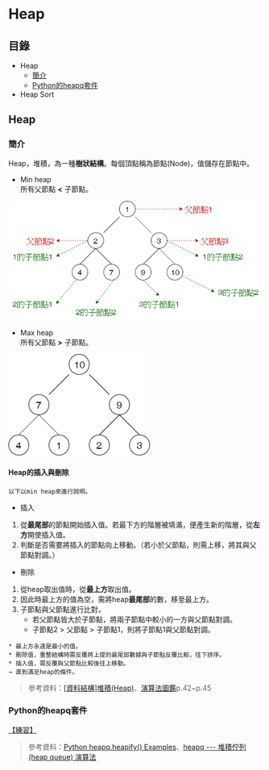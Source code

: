 # Heap
## 目錄
* Heap
  * [簡介](https://github.com/HTY62006/MyLearningNote/tree/master/Week6#%E7%B0%A1%E4%BB%8B)
  * [Python的heapq套件](https://github.com/HTY62006/MyLearningNote/tree/master/Week6#python%E7%9A%84heapq%E5%A5%97%E4%BB%B6)
* Heap Sort
## Heap
### 簡介
Heap，堆積，為一種**樹狀結構**。每個頂點稱為節點(Node)，值儲存在節點中。
* Min heap
<br>所有父節點 **<** 子節點。

![image](https://github.com/HTY62006/MyLearningNote/blob/master/large_image/HS01.png)
* Max heap
<br>所有父節點 **>** 子節點。

![image](https://github.com/HTY62006/MyLearningNote/blob/master/large_image/HS02.png)
#### Heap的插入與刪除
```Text
以下以min heap來進行說明。
```
* 插入
1. 從**最尾部**的節點開始插入值。若最下方的階層被填滿，便產生新的階層，從**左方**開使插入值。
2. 判斷是否需要將插入的節點向上移動。（若小於父節點，則需上移，將其與父節點對調。）
* 刪除
1. 從heap取出值時，從**最上方**取出值。
2. 因此時最上方的值為空，需將heap**最尾部**的數，移至最上方。
3. 子節點與父節點進行比對，
   * 若父節點皆大於子節點，將兩子節點中較小的一方與父節點對調。
   * 子節點2 > 父節點 > 子節點1，則將子節點1與父節點對調。
```Text
* 最上方永遠是最小的值。
* 刪除值，重整結構時需反覆將上提的最尾部數據與子節點反覆比較，往下排序。
* 插入值，需反覆與父節點比較後往上移動。
→ 直到滿足heap的條件。
```
> 參考資料：[[資料結構]堆積(Heap)](https://ithelp.ithome.com.tw/articles/10206479)、[演算法圖鑑](https://www.books.com.tw/products/0010771263)p.42~p.45
### Python的heapq套件
[【練習】](https://nbviewer.jupyter.org/github/HTY62006/MyLearningNote/blob/master/Other/heapq.ipynb)
> 參考資料：[Python heapq.heapify() Examples](https://www.programcreek.com/python/example/2770/heapq.heapify)、[heapq --- 堆積佇列 (heap queue) 演算法](https://docs.python.org/zh-tw/3/library/heapq.html)
